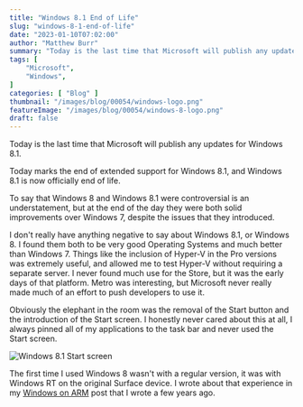 ```yaml
---
title: "Windows 8.1 End of Life"
slug: "windows-8-1-end-of-life"
date: "2023-01-10T07:02:00"
author: "Matthew Burr"
summary: "Today is the last time that Microsoft will publish any updates for Windows 8.1. Today marks the end of extended support for Windows 8.1, and Windows 8.1 is now officially end of life. To say that Windows 8 and Windows 8.1 were controversial is an understatement, but at the end of the day they were both solid improvements over Windows 7, despite the issues that they introduced."
tags: [
    "Microsoft",
    "Windows",
]
categories: [ "Blog" ]
thumbnail: "/images/blog/00054/windows-logo.png"
featureImage: "/images/blog/00054/windows-8-logo.png"
draft: false
---
```


Today is the last time that Microsoft will publish any updates for Windows 8.1.

Today marks the end of extended support for Windows 8.1, and Windows 8.1 is now officially end of life.

To say that Windows 8 and Windows 8.1 were controversial is an understatement, but at the end of the day they were both solid improvements over Windows 7, despite the issues that they introduced.

I don't really have anything negative to say about Windows 8.1, or Windows 8. I found them both to be very good Operating Systems and much better than Windows 7. Things like the inclusion of Hyper-V in the Pro versions was extremely useful, and allowed me to test Hyper-V without requiring a separate server. I never found much use for the Store, but it was the early days of that platform. Metro was interesting, but Microsoft never really made much of an effort to push developers to use it.

Obviously the elephant in the room was the removal of the Start button and the introduction of the Start screen. I honestly never cared about this at all, I always pinned all of my applications to the task bar and never used the Start screen.

![Windows 8.1 Start screen](/images/blog/00054/windows-8-1-start-screen.png "Windows 8.1 Start screen")

The first time I used Windows 8 wasn't with a regular version, it was with Windows RT on the original Surface device. I wrote about that experience in my [Windows on ARM](/blog/2018/08/05/windows-on-arm/) post that I wrote a few years ago.

